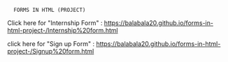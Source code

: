       FORMS IN HTML (PROJECT)

Click here for "Internship Form"  : https://balabala20.github.io/forms-in-html-project-/Internship%20form.html


click here for "Sign up Form" : https://balabala20.github.io/forms-in-html-project-/Signup%20form.html
